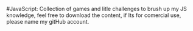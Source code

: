 #JavaScript:
Collection of games and litle challenges to brush up my JS knowledge,
feel free to download the content, if Its for comercial use, please name my gitHub account.
